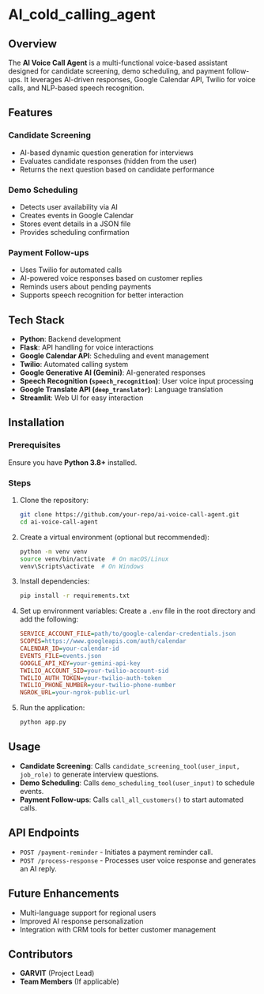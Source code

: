 # AI_cold_calling_agent

## Overview

The **AI Voice Call Agent** is a multi-functional voice-based assistant designed for candidate screening, demo scheduling, and payment follow-ups. It leverages AI-driven responses, Google Calendar API, Twilio for voice calls, and NLP-based speech recognition.

## Features

### Candidate Screening
- AI-based dynamic question generation for interviews
- Evaluates candidate responses (hidden from the user)
- Returns the next question based on candidate performance

### Demo Scheduling
- Detects user availability via AI
- Creates events in Google Calendar
- Stores event details in a JSON file
- Provides scheduling confirmation

### Payment Follow-ups
- Uses Twilio for automated calls
- AI-powered voice responses based on customer replies
- Reminds users about pending payments
- Supports speech recognition for better interaction

## Tech Stack
- **Python**: Backend development
- **Flask**: API handling for voice interactions
- **Google Calendar API**: Scheduling and event management
- **Twilio**: Automated calling system
- **Google Generative AI (Gemini)**: AI-generated responses
- **Speech Recognition (`speech_recognition`)**: User voice input processing
- **Google Translate API (`deep_translator`)**: Language translation
- **Streamlit**: Web UI for easy interaction

## Installation

### Prerequisites
Ensure you have **Python 3.8+** installed.

### Steps

1. Clone the repository:
   ```sh
   git clone https://github.com/your-repo/ai-voice-call-agent.git
   cd ai-voice-call-agent
   ```

2. Create a virtual environment (optional but recommended):
   ```sh
   python -m venv venv
   source venv/bin/activate  # On macOS/Linux
   venv\Scripts\activate  # On Windows
   ```

3. Install dependencies:
   ```sh
   pip install -r requirements.txt
   ```

4. Set up environment variables:
   Create a `.env` file in the root directory and add the following:
   ```ini
   SERVICE_ACCOUNT_FILE=path/to/google-calendar-credentials.json
   SCOPES=https://www.googleapis.com/auth/calendar
   CALENDAR_ID=your-calendar-id
   EVENTS_FILE=events.json
   GOOGLE_API_KEY=your-gemini-api-key
   TWILIO_ACCOUNT_SID=your-twilio-account-sid
   TWILIO_AUTH_TOKEN=your-twilio-auth-token
   TWILIO_PHONE_NUMBER=your-twilio-phone-number
   NGROK_URL=your-ngrok-public-url
   ```

5. Run the application:
   ```sh
   python app.py
   ```

## Usage

- **Candidate Screening**: Calls `candidate_screening_tool(user_input, job_role)` to generate interview questions.
- **Demo Scheduling**: Calls `demo_scheduling_tool(user_input)` to schedule events.
- **Payment Follow-ups**: Calls `call_all_customers()` to start automated calls.

## API Endpoints

- `POST /payment-reminder` - Initiates a payment reminder call.
- `POST /process-response` - Processes user voice response and generates an AI reply.

## Future Enhancements

- Multi-language support for regional users
- Improved AI response personalization
- Integration with CRM tools for better customer management

## Contributors
- **GARVIT** (Project Lead)
- **Team Members** (If applicable)

